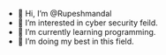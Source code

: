 - 👋 Hi, I’m @Rupeshmandal
- 👀 I’m interested in cyber security feild.
- 🌱 I’m currently learning programming.
- 💞️ I’m doing my best in this field.


<!---
Rupeshmandal/Rupeshmandal is a ✨ special ✨ repository because its `README.md` (this file) appears on your GitHub profile.
You can click the Preview link to take a look at your changes.
--->

